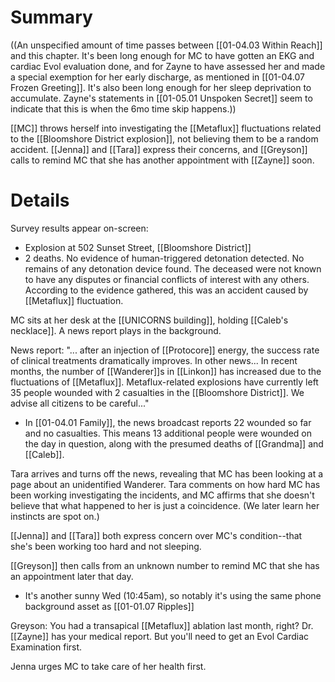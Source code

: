 # Summary

((An unspecified amount of time passes between [[01-04.03 Within Reach]] and this chapter. It's been long enough for MC to have gotten an EKG and cardiac Evol evaluation done, and for Zayne to have assessed her and made a special exemption for her early discharge, as mentioned in [[01-04.07 Frozen Greeting]]. It's also been long enough for her sleep deprivation to accumulate. Zayne's statements in [[01-05.01 Unspoken Secret]] seem to indicate that this is when the 6mo time skip happens.))

[[MC]] throws herself into investigating the [[Metaflux]] fluctuations related to the [[Bloomshore District explosion]], not believing them to be a random accident. [[Jenna]] and [[Tara]] express their concerns, and [[Greyson]] calls to remind MC that she has another appointment with [[Zayne]] soon.

# Details

Survey results appear on-screen:
* Explosion at 502 Sunset Street, [[Bloomshore District]]
* 2 deaths. No evidence of human-triggered detonation detected. No remains of any detonation device found. The deceased were not known to have any disputes or financial conflicts of interest with any others. According to the evidence gathered, this was an accident caused by [[Metaflux]] fluctuation.

MC sits at her desk at the [[UNICORNS building]], holding [[Caleb's necklace]]. A news report plays in the background.

News report: "... after an injection of [[Protocore]] energy, the success rate of clinical treatments dramatically improves. In other news... In recent months, the number of [[Wanderer]]s in [[Linkon]] has increased due to the fluctuations of [[Metaflux]]. Metaflux-related explosions have currently left 35 people wounded with 2 casualties in the [[Bloomshore District]]. We advise all citizens to be careful..."
* In [[01-04.01 Family]], the news broadcast reports 22 wounded so far and no casualties. This means 13 additional people were wounded on the day in question, along with the presumed deaths of [[Grandma]] and [[Caleb]].

Tara arrives and turns off the news, revealing that MC has been looking at a page about an unidentified Wanderer. Tara comments on how hard MC has been working investigating the incidents, and MC affirms that she doesn't believe that what happened to her is just a coincidence. (We later learn her instincts are spot on.)

[[Jenna]] and [[Tara]] both express concern over MC's condition--that she's been working too hard and not sleeping.

[[Greyson]] then calls from an unknown number to remind MC that she has an appointment later that day.
* It's another sunny Wed (10:45am), so notably it's using the same phone background asset as [[01-01.07 Ripples]]

Greyson: You had a transapical [[Metaflux]] ablation last month, right? Dr. [[Zayne]] has your medical report. But you'll need to get an Evol Cardiac Examination first.

Jenna urges MC to take care of her health first.